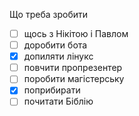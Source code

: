 Що треба зробити
- [ ] щось з Нікітою і Павлом
- [ ] доробити бота
- [x] допиляти лінукс
- [ ] повчити пропрезентер
- [ ] поробити магістерську
- [x] поприбирати
- [ ] почитати Біблію